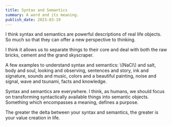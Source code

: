 ```yaml
---
title: Syntax and Semantics
summary: A word and its meaning.
publish_date: 2023-03-19
---
```


I think syntax and semantics are powerful descriptions of real life objects. So much so that they can offer a new perspective to thinking.

I think it allows us to separate things to their core and deal with both the raw bricks, cement and the grand skyscraper.

A few examples to understand syntax and semantics: \\(NaCl\\) and salt, body and soul, looking and observing, sentences and story, ink and signature, sounds and music, colors and a beautiful painting, noise and signal, wave and tsunami, facts and knowledge.

Syntax and semantics are everywhere. I think, as humans, we should focus on transforming syntactically available things into semantic objects. Something which encompasses a meaning, defines a purpose.

The greater the delta between your syntax and semantics, the greater is your value creation in life.
